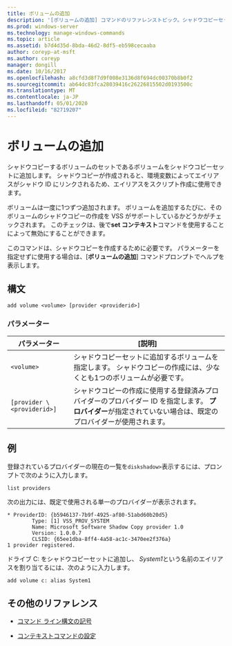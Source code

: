 ```yaml
---
title: ボリュームの追加
description: '[ボリュームの追加] コマンドのリファレンストピック。シャドウコピーセットにボリュームを追加します。これはシャドウコピーするボリュームのセットです。'
ms.prod: windows-server
ms.technology: manage-windows-commands
ms.topic: article
ms.assetid: b7d4d35d-8bda-46d2-8df5-eb598cecaaba
author: coreyp-at-msft
ms.author: coreyp
manager: dongill
ms.date: 10/16/2017
ms.openlocfilehash: a8cfd3d8f7d9f008e3136d8f694dc00370b8b0f2
ms.sourcegitcommit: ab64dc83fca28039416c26226815502d0193500c
ms.translationtype: MT
ms.contentlocale: ja-JP
ms.lasthandoff: 05/01/2020
ms.locfileid: "82719207"
---
```

# <a name="add-volume"></a>ボリュームの追加

シャドウコピーするボリュームのセットであるボリュームをシャドウコピーセットに追加します。 シャドウコピーが作成されると、環境変数によってエイリアスがシャドウ ID にリンクされるため、エイリアスをスクリプト作成に使用できます。

ボリュームは一度に1つずつ追加されます。 ボリュームを追加するたびに、そのボリュームのシャドウコピーの作成を VSS がサポートしているかどうかがチェックされます。 このチェックは、後で**set コンテキスト**コマンドを使用することによって無効にすることができます。

このコマンドは、シャドウコピーを作成するために必要です。 パラメーターを指定せずに使用する場合は、[**ボリュームの追加**] コマンドプロンプトでヘルプを表示します。

## <a name="syntax"></a>構文

```
add volume <volume> [provider <providerid>]
```

### <a name="parameters"></a>パラメーター

| パラメーター | [説明] |
| --------- | ----------- |
| `<volume>` | シャドウコピーセットに追加するボリュームを指定します。 シャドウコピーの作成には、少なくとも1つのボリュームが必要です。 |
| `[provider \<providerid>]` | シャドウコピーの作成に使用する登録済みプロバイダーのプロバイダー ID を指定します。 **プロバイダー**が指定されていない場合は、既定のプロバイダーが使用されます。 |

## <a name="examples"></a>例

登録されているプロバイダーの現在の一覧を`diskshadow>`表示するには、プロンプトで次のように入力します。

```
list providers
```

次の出力には、既定で使用される単一のプロバイダーが表示されます。

```
* ProviderID: {b5946137-7b9f-4925-af80-51abd60b20d5}
        Type: [1] VSS_PROV_SYSTEM
        Name: Microsoft Software Shadow Copy provider 1.0
        Version: 1.0.0.7
        CLSID: {65ee1dba-8ff4-4a58-ac1c-3470ee2f376a}
1 provider registered.
```

ドライブ C: をシャドウコピーセットに追加し、 *System1*という名前のエイリアスを割り当てるには、次のように入力します。

```
add volume c: alias System1
```

## <a name="additional-references"></a>その他のリファレンス

- [コマンド ライン構文の記号](command-line-syntax-key.md)

- [コンテキストコマンドの設定](set-context.md)
